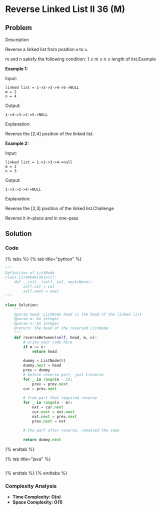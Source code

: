 # Reverse Linked List II 36 \(M\)

## Problem

Description

Reverse a linked list from position `m` to `n`.

m and n satisfy the following condition: 1 ≤ m ≤ n ≤ length of list.Example

**Example 1:**

Input:

```text
linked list = 1->2->3->4->5->NULL
m = 2
n = 4
```

Output:

```text
1->4->3->2->5->NULL
```

Explanation:

Reverse the \[2,4\] position of the linked list.

**Example 2:**

Input:

```text
linked list = 1->2->3->4->null
m = 2
n = 3
```

Output:

```text
1->3->2->4->NULL
```

Explanation:

Reverse the \[2,3\] position of the linked list.Challenge

Reverse it in-place and in one-pass

## Solution

### Code

{% tabs %}
{% tab title="python" %}
```python
"""
Definition of ListNode
class ListNode(object):
    def __init__(self, val, next=None):
        self.val = val
        self.next = next
"""

class Solution:
    """
    @param head: ListNode head is the head of the linked list 
    @param m: An integer
    @param n: An integer
    @return: The head of the reversed ListNode
    """
    def reverseBetween(self, head, m, n):
        # write your code here
        if m == n:
            return head
        
        dummy = ListNode(0)
        dummy.next = head
        prev = dummy
        # before reverse part, just traverse
        for _ in range(m - 1):
            prev = prev.next
        cur = prev.next
        
        # from part that required reverse
        for _ in range(n - m):
            nxt = cur.next
            cur.next = nxt.next
            nxt.next = prev.next
            prev.next = nxt
        
        # the part after reverse, remained the same 
        
        return dummy.next
```
{% endtab %}

{% tab title="java" %}
```

```
{% endtab %}
{% endtabs %}

### Complexity Analysis

* **Time Complexity: O\(n\)**
* **Space Complexity: O\(1\)**


